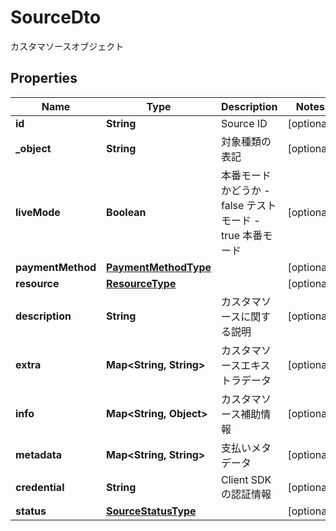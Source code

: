 

# SourceDto

カスタマソースオブジェクト
## Properties

Name | Type | Description | Notes
------------ | ------------- | ------------- | -------------
**id** | **String** | Source ID |  [optional]
**_object** | **String** | 対象種類の表記 |  [optional]
**liveMode** | **Boolean** | 本番モードかどうか - false テストモード - true 本番モード  |  [optional]
**paymentMethod** | [**PaymentMethodType**](PaymentMethodType.md) |  |  [optional]
**resource** | [**ResourceType**](ResourceType.md) |  |  [optional]
**description** | **String** | カスタマソースに関する説明 |  [optional]
**extra** | **Map&lt;String, String&gt;** | カスタマソースエキストラデータ |  [optional]
**info** | **Map&lt;String, Object&gt;** | カスタマソース補助情報 |  [optional]
**metadata** | **Map&lt;String, String&gt;** | 支払いメタデータ |  [optional]
**credential** | **String** | Client SDK の認証情報 |  [optional]
**status** | [**SourceStatusType**](SourceStatusType.md) |  |  [optional]




